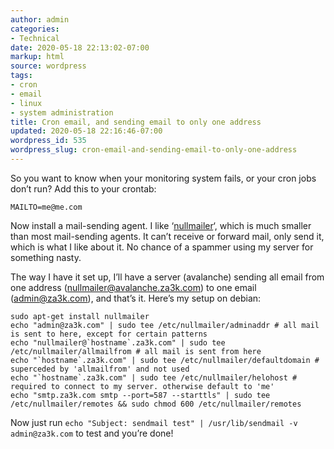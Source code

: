 ```yaml
---
author: admin
categories:
- Technical
date: 2020-05-18 22:13:02-07:00
markup: html
source: wordpress
tags:
- cron
- email
- linux
- system administration
title: Cron email, and sending email to only one address
updated: 2020-05-18 22:16:46-07:00
wordpress_id: 535
wordpress_slug: cron-email-and-sending-email-to-only-one-address
---
```

So you want to know when your monitoring system fails, or your cron jobs don’t run? Add this to your crontab:

```
MAILTO=me@me.com
```

Now install a mail-sending agent. I like ‘[nullmailer](http://untroubled.org/nullmailer/)‘, which is much smaller than most mail-sending agents. It can’t receive or forward mail, only send it, which is what I like about it. No chance of a spammer using my server for something nasty.

The way I have it set up, I’ll have a server (avalanche) sending all email from one address (nullmailer@avalanche.za3k.com) to one email (admin@za3k.com), and that’s it. Here’s my setup on debian:

```
sudo apt-get install nullmailer
echo "admin@za3k.com" | sudo tee /etc/nullmailer/adminaddr # all mail is sent to here, except for certain patterns
echo "nullmailer@`hostname`.za3k.com" | sudo tee /etc/nullmailer/allmailfrom # all mail is sent from here
echo "`hostname`.za3k.com" | sudo tee /etc/nullmailer/defaultdomain # superceded by 'allmailfrom' and not used
echo "`hostname`.za3k.com" | sudo tee /etc/nullmailer/helohost # required to connect to my server. otherwise default to 'me'
echo "smtp.za3k.com smtp --port=587 --starttls" | sudo tee /etc/nullmailer/remotes && sudo chmod 600 /etc/nullmailer/remotes
```

Now just run `echo "Subject: sendmail test" | /usr/lib/sendmail -v admin@za3k.com` to test and you’re done!

